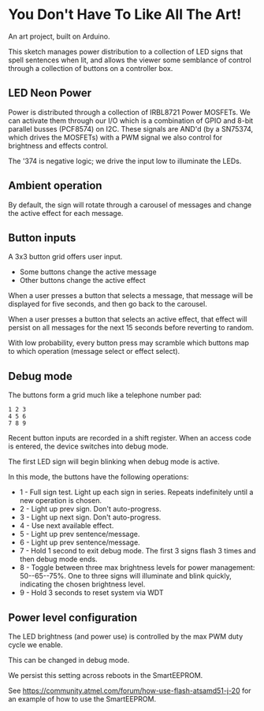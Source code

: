 
# You Don't Have To Like All The Art!

An art project, built on Arduino.

This sketch manages power distribution to a collection of LED signs that spell
sentences when lit, and allows the viewer some semblance of control through
a collection of buttons on a controller box.

## LED Neon Power

Power is distributed through a collection of IRBL8721 Power MOSFETs. We
can activate them through our I/O which is a combination of GPIO and 8-bit
parallel busses (PCF8574) on I2C. These signals are AND'd (by a SN75374, which drives
the MOSFETs) with a PWM signal we also control for brightness and effects control.

The '374 is negative logic; we drive the input low to illuminate the LEDs.

## Ambient operation

By default, the sign will rotate through a carousel of messages and change the active effect
for each message.

## Button inputs

A 3x3 button grid offers user input.

* Some buttons change the active message
* Other buttons change the active effect

When a user presses a button that selects a message, that message will be displayed for five
seconds, and then go back to the carousel.

When a user presses a button that selects an active effect, that effect will persist on all
messages for the next 15 seconds before reverting to random.

With low probability, every button press may scramble which buttons map to which operation
(message select or effect select).

## Debug mode

The buttons form a grid much like a telephone number pad:

```
1 2 3
4 5 6
7 8 9
```

Recent button inputs are recorded in a shift register. When an access code is entered, the
device switches into debug mode.

The first LED sign will begin blinking when debug mode is active.

In this mode, the buttons have the following operations:

* 1 - Full sign test. Light up each sign in series. Repeats indefinitely until a new
  operation is chosen.
* 2 - Light up prev sign. Don't auto-progress.
* 3 - Light up next sign. Don't auto-progress.
* 4 - Use next available effect.
* 5 - Light up prev sentence/message.
* 6 - Light up prev sentence/message.
* 7 - Hold 1 second to exit debug mode. The first 3 signs flash 3 times and then
  debug mode ends.
* 8 - Toggle between three max brightness levels for power management: 50--65--75%.
  One to three signs will illuminate and blink quickly, indicating the chosen brightness level.
* 9 - Hold 3 seconds to reset system via WDT

## Power level configuration

The LED brightness (and power use) is controlled by the max PWM duty cycle we enable.

This can be changed in debug mode.

We persist this setting across reboots in the SmartEEPROM.

See https://community.atmel.com/forum/how-use-flash-atsamd51-j-20 for an example
of how to use the SmartEEPROM.
